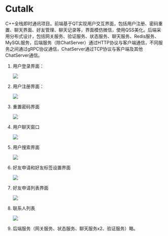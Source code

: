 # Cutalk
C++全栈即时通讯项目。前端基于QT实现用户交互界面，包括用户注册、密码重置、聊天界面、好友管理、聊天记录等，界面模仿微信，使用QSS美化。后端采用分布式设计，包括网关服务、验证服务、状态服务、聊天服务、Redis服务、MySQL服务，后端服务（除ChatServer）通过HTTP协议与客户端通信，不同服务之间通过gRPC协议通信，ChatServer通过TCP协议与客户端及其他ChatServer通信。

1. 用户登录界面：

   ![](https://github.com/kodaniii/_readme_images/blob/main/Cutalk/image-20241229140457299.png?raw=true)

2. 用户注册界面：

   ![](https://github.com/kodaniii/_readme_images/blob/main/Cutalk/image-20241229140321233.png?raw=true)

3. 重置密码界面

   ![](https://github.com/kodaniii/_readme_images/blob/main/Cutalk/image-20241229140433302.png?raw=true)

4. 用户聊天窗口

   ![](https://github.com/kodaniii/_readme_images/blob/main/Cutalk/image-20241229142209020.png?raw=true)

5. 用户搜索界面

   ![](https://github.com/kodaniii/_readme_images/blob/main/Cutalk/image-20241229140905720.png?raw=true)

6. 好友申请和好友标签设置界面

   ![](https://github.com/kodaniii/_readme_images/blob/main/Cutalk/image-20241229141040650.png?raw=true)

7. 好友申请列表界面

   ![](https://github.com/kodaniii/_readme_images/blob/main/Cutalk/image-20241229141231551.png?raw=true)

8. 联系人列表

   ![](https://github.com/kodaniii/_readme_images/blob/main/Cutalk/image-20241229141545820.png?raw=true)

9. 后端服务（网关服务、状态服务、聊天服务x2、验证服务）略。
